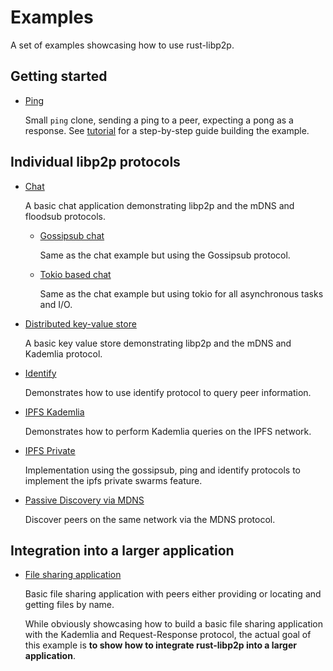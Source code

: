 # Examples

A set of examples showcasing how to use rust-libp2p.

## Getting started

- [Ping](ping.rs)

  Small `ping` clone, sending a ping to a peer, expecting a pong as a response. See
  [tutorial](../src/tutorials/ping.rs) for a step-by-step guide building the example.

## Individual libp2p protocols

- [Chat](./chat.rs)

   A basic chat application demonstrating libp2p and the mDNS and floodsub protocols.

    - [Gossipsub chat](./gossipsub-chat.rs)

      Same as the chat example but using the Gossipsub protocol.

    - [Tokio based chat](./chat-tokio.rs)

      Same as the chat example but using tokio for all asynchronous tasks and I/O.

- [Distributed key-value store](./distributed-key-value-store.rs)

  A basic key value store demonstrating libp2p and the mDNS and Kademlia protocol.

- [Identify](../protocols/identify/examples/identify.rs)

  Demonstrates how to use identify protocol to query peer information.

- [IPFS Kademlia](ipfs-kad.rs)

  Demonstrates how to perform Kademlia queries on the IPFS network.

- [IPFS Private](ipfs-private.rs)

  Implementation using the gossipsub, ping and identify protocols to implement the ipfs private
  swarms feature.

- [Passive Discovery via MDNS](mdns-passive-discovery.rs)

  Discover peers on the same network via the MDNS protocol.

## Integration into a larger application

- [File sharing application](./file-sharing.rs)

  Basic file sharing application with peers either providing or locating and getting files by name.

  While obviously showcasing how to build a basic file sharing application with the Kademlia and
  Request-Response protocol, the actual goal of this example is **to show how to integrate
  rust-libp2p into a larger application**.
